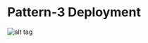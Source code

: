 # Pattern-3 Deployment 

![alt tag](https://github.com/wso2/kubernetes-apim/blob/2.1.0/pattern-3/pattern-3.png)
